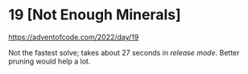 # 19 [Not Enough Minerals]

https://adventofcode.com/2022/day/19

Not the fastest solve; takes about 27 seconds in _release mode_. Better pruning
would help a lot.
